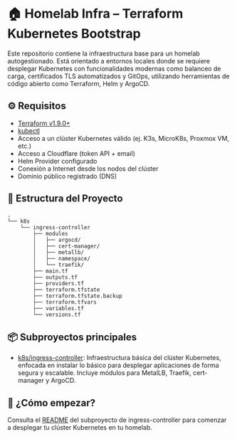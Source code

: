 
# 🏠 Homelab Infra – Terraform Kubernetes Bootstrap

Este repositorio contiene la infraestructura base para un homelab autogestionado. Está orientado a entornos locales donde se requiere desplegar Kubernetes con funcionalidades modernas como balanceo de carga, certificados TLS automatizados y GitOps, utilizando herramientas de código abierto como Terraform, Helm y ArgoCD.

## ⚙️ Requisitos

- [Terraform v1.9.0+](https://www.terraform.io/)
- [kubectl](https://kubernetes.io/docs/tasks/tools/)
- Acceso a un clúster Kubernetes válido (ej. K3s, MicroK8s, Proxmox VM, etc.)
- Acceso a Cloudflare (token API + email)
- Helm Provider configurado
- Conexión a Internet desde los nodos del clúster
- Dominio público registrado (DNS)

## 📁 Estructura del Proyecto

```plaintext
.
└── k8s
    └── ingress-controller
        ├── modules
        │   ├── argocd/
        │   ├── cert-manager/
        │   ├── metallb/
        │   ├── namespace/
        │   └── traefik/
        ├── main.tf
        ├── outputs.tf
        ├── providers.tf
        ├── terraform.tfstate
        ├── terraform.tfstate.backup
        ├── terraform.tfvars
        ├── variables.tf
        └── versions.tf
```

## 📦 Subproyectos principales
- [k8s/ingress-controller](./k8s/ingress-controller/README.md): Infraestructura básica del clúster Kubernetes, enfocada en instalar lo básico para desplegar aplicaciones de forma segura y escalable. Incluye módulos para MetalLB, Traefik, cert-manager y ArgoCD.


## 🚀 ¿Cómo empezar?

Consulta el [README](./k8s/ingress-controller/README.md) del subproyecto de ingress-controller para comenzar a desplegar tu clúster Kubernetes en tu homelab.